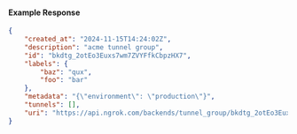<!-- Code generated for API Clients. DO NOT EDIT. -->

#### Example Response

```json
{
	"created_at": "2024-11-15T14:24:02Z",
	"description": "acme tunnel group",
	"id": "bkdtg_2otEo3Euxs7wm7ZVYFfkCbpzHX7",
	"labels": {
		"baz": "qux",
		"foo": "bar"
	},
	"metadata": "{\"environment\": \"production\"}",
	"tunnels": [],
	"uri": "https://api.ngrok.com/backends/tunnel_group/bkdtg_2otEo3Euxs7wm7ZVYFfkCbpzHX7"
}
```

